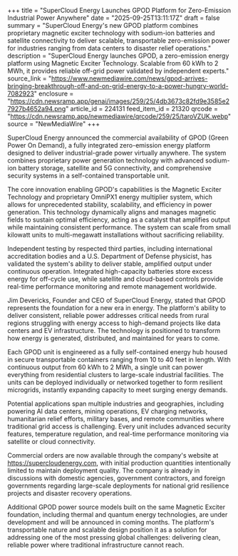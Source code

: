 +++
title = "SuperCloud Energy Launches GPOD Platform for Zero-Emission Industrial Power Anywhere"
date = "2025-09-25T13:11:17Z"
draft = false
summary = "SuperCloud Energy's new GPOD platform combines proprietary magnetic exciter technology with sodium-ion batteries and satellite connectivity to deliver scalable, transportable zero-emission power for industries ranging from data centers to disaster relief operations."
description = "SuperCloud Energy launches GPOD, a zero-emission energy platform using Magnetic Exciter Technology. Scalable from 60 kWh to 2 MWh, it provides reliable off-grid power validated by independent experts."
source_link = "https://www.newmediawire.com/news/gpod-arrives-bringing-breakthrough-off-and-on-grid-energy-to-a-power-hungry-world-7082923"
enclosure = "https://cdn.newsramp.app/genai/images/259/25/4db3673c82fd9e3585e27927b4652a94.png"
article_id = 224131
feed_item_id = 21320
qrcode = "https://cdn.newsramp.app/newmediawire/qrcode/259/25/taroVZUK.webp"
source = "NewMediaWire"
+++

<p>SuperCloud Energy announced the commercial availability of GPOD (Green Power On Demand), a fully integrated zero-emission energy platform designed to deliver industrial-grade power virtually anywhere. The system combines proprietary power generation technology with advanced sodium-ion battery storage, satellite and 5G connectivity, and comprehensive security systems in a self-contained transportable unit.</p><p>The core innovation enabling GPOD's capabilities is the Magnetic Exciter Technology and proprietary OmniPX1 energy multiplier system, which allows for unprecedented stability, scalability, and efficiency in power generation. This technology dynamically aligns and manages magnetic fields to sustain optimal efficiency, acting as a catalyst that amplifies output while maintaining consistent performance. The system can scale from small kilowatt units to multi-megawatt installations without sacrificing reliability.</p><p>Independent testing by respected third parties, including international accreditation bodies and a U.S. Department of Defense physicist, has validated the system's ability to deliver stable, amplified output under continuous operation. Integrated high-capacity batteries store excess energy for off-cycle use, while satellite and cloud-based controls provide real-time performance monitoring and remote management worldwide.</p><p>Jim Devericks, Founder and CEO of SuperCloud Energy, stated that GPOD represents the foundation for a new era in energy. The platform's ability to deliver consistent, reliable power addresses critical needs from rural regions struggling with energy access to high-demand projects like data centers and EV infrastructure. The technology is positioned to transform how energy is generated, distributed, and maintained for years to come.</p><p>Each GPOD unit is engineered as a fully self-contained energy hub housed in secure transportable containers ranging from 10 to 40 feet in length. With continuous output from 60 kWh to 2 MWh, a single unit can power everything from residential clusters to large-scale industrial facilities. The units can be deployed individually or networked together to form resilient microgrids, instantly expanding capacity to meet surging energy demands.</p><p>Potential applications span multiple industries and geographies, including powering AI data centers, mining operations, EV charging networks, humanitarian relief efforts, military bases, and remote communities where traditional grid access is challenging. Every unit includes advanced security features, temperature regulation, and real-time performance monitoring via satellite or cloud connectivity.</p><p>Commercial orders are now available through the company's website at <a href="https://supercloudenergy.com" rel="nofollow" target="_blank">https://supercloudenergy.com</a>, with initial production quantities intentionally limited to maintain deployment quality. The company is already in discussions with domestic agencies, government contractors, and foreign governments regarding large-scale deployments for national grid resilience projects and disaster recovery operations.</p><p>Additional GPOD power source models built on the same Magnetic Exciter foundation, including thermal and quantum energy technologies, are under development and will be announced in coming months. The platform's transportable nature and scalable design position it as a solution for addressing one of the most pressing global challenges: delivering clean, reliable power where traditional infrastructure cannot reach.</p>